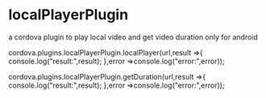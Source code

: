 # localPlayerPlugin
a cordova plugin to play local video and get video duration only for android

cordova.plugins.localPlayerPlugin.localPlayer(url,result =>{
			console.log("result:",result);
		},error =>console.log("error:",error));
    
cordova.plugins.localPlayerPlugin.getDuration(url,result =>{
			console.log("result:",result);
		},error =>console.log("error:",error));
